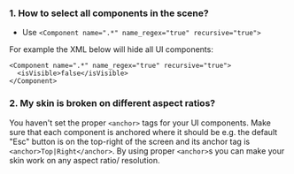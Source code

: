 ### 1. How to select all components in the scene?

- Use `<Component name=".*" name_regex="true" recursive="true">`

For example the XML below will hide all UI components:

```
<Component name=".*" name_regex="true" recursive="true">
  <isVisible>false</isVisible>
</Component>

```

### 2. My skin is broken on different aspect ratios?

You haven't set the proper `<anchor>` tags for your UI components. Make sure that each component is anchored where it should be e.g. the default "Esc" button is on the top-right of the screen and its anchor tag is `<anchor>Top|Right</anchor>`. By using proper `<anchor>`s you can make your skin work on any aspect ratio/ resolution.
